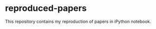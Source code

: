 reproduced-papers
=================

This repository contains my reproduction of papers in iPython notebook.
